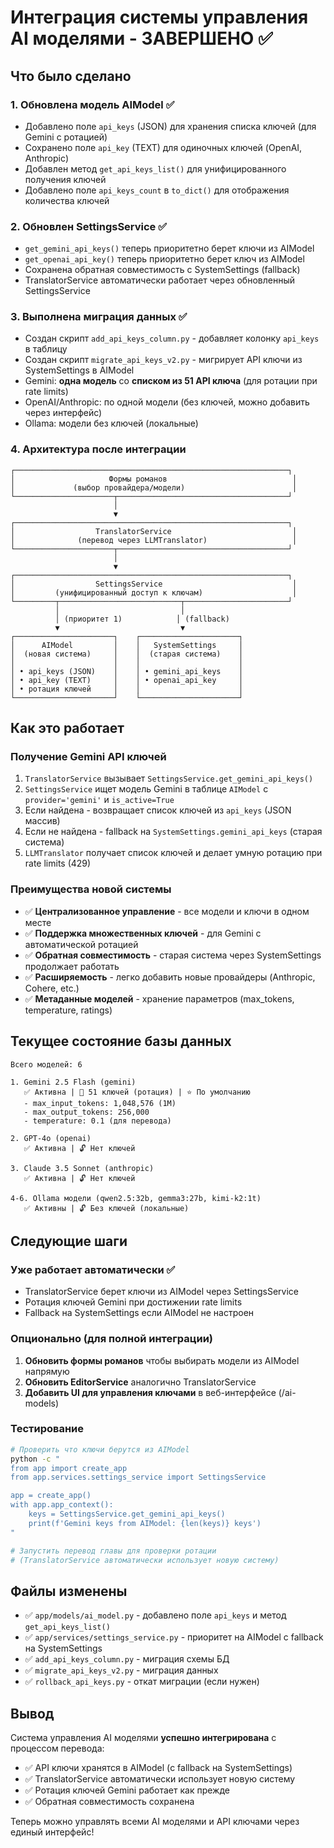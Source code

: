 # Интеграция системы управления AI моделями - ЗАВЕРШЕНО ✅

## Что было сделано

### 1. Обновлена модель AIModel ✅
- Добавлено поле `api_keys` (JSON) для хранения списка ключей (для Gemini с ротацией)
- Сохранено поле `api_key` (TEXT) для одиночных ключей (OpenAI, Anthropic)
- Добавлен метод `get_api_keys_list()` для унифицированного получения ключей
- Добавлено поле `api_keys_count` в `to_dict()` для отображения количества ключей

### 2. Обновлен SettingsService ✅
- `get_gemini_api_keys()` теперь приоритетно берет ключи из AIModel
- `get_openai_api_key()` теперь приоритетно берет ключ из AIModel
- Сохранена обратная совместимость с SystemSettings (fallback)
- TranslatorService автоматически работает через обновленный SettingsService

### 3. Выполнена миграция данных ✅
- Создан скрипт `add_api_keys_column.py` - добавляет колонку `api_keys` в таблицу
- Создан скрипт `migrate_api_keys_v2.py` - мигрирует API ключи из SystemSettings в AIModel
- Gemini: **одна модель** со **списком из 51 API ключа** (для ротации при rate limits)
- OpenAI/Anthropic: по одной модели (без ключей, можно добавить через интерфейс)
- Ollama: модели без ключей (локальные)

### 4. Архитектура после интеграции

```
┌─────────────────────────────────────────────────────────────┐
│                     Формы романов                            │
│             (выбор провайдера/модели)                        │
└──────────────────────┬──────────────────────────────────────┘
                       │
                       ▼
┌─────────────────────────────────────────────────────────────┐
│                  TranslatorService                           │
│              (перевод через LLMTranslator)                   │
└──────────────────────┬──────────────────────────────────────┘
                       │
                       ▼
┌─────────────────────────────────────────────────────────────┐
│                  SettingsService                             │
│         (унифицированный доступ к ключам)                    │
└─────────┬───────────────────────────┬───────────────────────┘
          │                           │
          │ (приоритет 1)            │ (fallback)
          ▼                           ▼
┌──────────────────────┐    ┌──────────────────────┐
│      AIModel         │    │   SystemSettings     │
│  (новая система)     │    │  (старая система)    │
│                      │    │                      │
│ • api_keys (JSON)    │    │ • gemini_api_keys    │
│ • api_key (TEXT)     │    │ • openai_api_key     │
│ • ротация ключей     │    │                      │
└──────────────────────┘    └──────────────────────┘
```

## Как это работает

### Получение Gemini API ключей
1. `TranslatorService` вызывает `SettingsService.get_gemini_api_keys()`
2. `SettingsService` ищет модель Gemini в таблице `AIModel` с `provider='gemini'` и `is_active=True`
3. Если найдена - возвращает список ключей из `api_keys` (JSON массив)
4. Если не найдена - fallback на `SystemSettings.gemini_api_keys` (старая система)
5. `LLMTranslator` получает список ключей и делает умную ротацию при rate limits (429)

### Преимущества новой системы
- ✅ **Централизованное управление** - все модели и ключи в одном месте
- ✅ **Поддержка множественных ключей** - для Gemini с автоматической ротацией
- ✅ **Обратная совместимость** - старая система через SystemSettings продолжает работать
- ✅ **Расширяемость** - легко добавить новые провайдеры (Anthropic, Cohere, etc.)
- ✅ **Метаданные моделей** - хранение параметров (max_tokens, temperature, ratings)

## Текущее состояние базы данных

```
Всего моделей: 6

1. Gemini 2.5 Flash (gemini)
   ✅ Активна | 🔑 51 ключей (ротация) | ⭐ По умолчанию
   - max_input_tokens: 1,048,576 (1M)
   - max_output_tokens: 256,000
   - temperature: 0.1 (для перевода)

2. GPT-4o (openai)
   ✅ Активна | 🔓 Нет ключей

3. Claude 3.5 Sonnet (anthropic)
   ✅ Активна | 🔓 Нет ключей

4-6. Ollama модели (qwen2.5:32b, gemma3:27b, kimi-k2:1t)
   ✅ Активны | 🔓 Без ключей (локальные)
```

## Следующие шаги

### Уже работает автоматически ✅
- TranslatorService берет ключи из AIModel через SettingsService
- Ротация ключей Gemini при достижении rate limits
- Fallback на SystemSettings если AIModel не настроен

### Опционально (для полной интеграции)
1. **Обновить формы романов** чтобы выбирать модели из AIModel напрямую
2. **Обновить EditorService** аналогично TranslatorService
3. **Добавить UI для управления ключами** в веб-интерфейсе (/ai-models)

### Тестирование
```bash
# Проверить что ключи берутся из AIModel
python -c "
from app import create_app
from app.services.settings_service import SettingsService

app = create_app()
with app.app_context():
    keys = SettingsService.get_gemini_api_keys()
    print(f'Gemini keys from AIModel: {len(keys)} keys')
"

# Запустить перевод главы для проверки ротации
# (TranslatorService автоматически использует новую систему)
```

## Файлы изменены

- ✅ `app/models/ai_model.py` - добавлено поле `api_keys` и метод `get_api_keys_list()`
- ✅ `app/services/settings_service.py` - приоритет на AIModel с fallback на SystemSettings
- ✅ `add_api_keys_column.py` - миграция схемы БД
- ✅ `migrate_api_keys_v2.py` - миграция данных
- ✅ `rollback_api_keys.py` - откат миграции (если нужен)

## Вывод

Система управления AI моделями **успешно интегрирована** с процессом перевода:
- ✅ API ключи хранятся в AIModel (с fallback на SystemSettings)
- ✅ TranslatorService автоматически использует новую систему
- ✅ Ротация ключей Gemini работает как прежде
- ✅ Обратная совместимость сохранена

Теперь можно управлять всеми AI моделями и API ключами через единый интерфейс!
